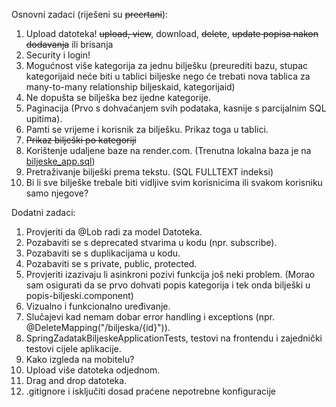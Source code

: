 Osnovni zadaci (riješeni su ~~precrtani~~):
1. Upload datoteka!
   ~~upload, view~~, download, ~~delete~~, ~~update popisa nakon dodavanja~~ ili brisanja
1. Security i login!
1. Mogućnost više kategorija za jednu bilješku (preurediti bazu, stupac kategorijaid neće biti u tablici biljeske
   nego će trebati nova tablica za many-to-many relationship biljeskaid, kategorijaid)
1. Ne dopušta se bilješka bez ijedne kategorije.
1. Paginacija (Prvo s dohvaćanjem svih podataka, kasnije s parcijalnim SQL upitima).
1. Pamti se vrijeme i korisnik za bilješku. Prikaz toga u tablici.
1. ~~Prikaz bilješki po kategoriji~~
1. Korištenje udaljene baze na render.com. (Trenutna lokalna baza je na [biljeske_app.sql](biljeske_app.sql))
1. Pretraživanje bilješki prema tekstu. (SQL FULLTEXT indeksi)
1. Bi li sve bilješke trebale biti vidljive svim korisnicima
   ili svakom korisniku samo njegove?

Dodatni zadaci:
1. Provjeriti da @Lob radi za model Datoteka.
1. Pozabaviti se s deprecated stvarima u kodu (npr. subscribe).
1. Pozabaviti se s duplikacijama u kodu.
1. Pozabaviti se s private, public, protected.
1. Provjeriti izazivaju li asinkroni pozivi funkcija još neki problem.
   (Morao sam osigurati da se prvo dohvati popis kategorija i tek onda bilješki u popis-biljeski.component)
1. Vizualno i funkcionalno uređivanje.
1. Slučajevi kad nemam dobar error handling i exceptions (npr. @DeleteMapping("/biljeska/{id}")).
1. SpringZadatakBiljeskeApplicationTests, testovi na frontendu i zajednički testovi cijele aplikacije.
1. Kako izgleda na mobitelu?
1. Upload više datoteka odjednom.
1. Drag and drop datoteka.
1. .gitignore i isključiti dosad praćene nepotrebne konfiguracije